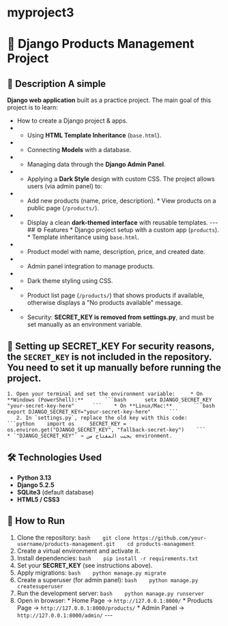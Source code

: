 # myproject3
# 🛒 Django Products Management Project  

## 📌 Description  A simple 
**Django web application** built as a practice project. The main goal of this project is to learn:  
* How to create a Django project & apps.
* * Using **HTML Template Inheritance** (`base.html`).
* * Connecting **Models** with a database.
* * Managing data through the **Django Admin Panel**.
* * Applying a **Dark Style** design with custom CSS.  The project allows users (via admin panel) to:
* * Add new products (name, price, description). * View products on a public page (`/products/`).
* * Display a clean **dark-themed interface** with reusable templates.  ---  ## ⚙️ Features  * Django project setup with a custom app (`products`). * Template inheritance using `base.html`.
* * Product model with name, description, price, and created date.
* * Admin panel integration to manage products.
* * Dark theme styling using CSS.
* * Product list page (`/products/`) that shows products if available, otherwise displays a "No products available" message.
* * Security: **SECRET\_KEY is removed from settings.py**, and must be set manually as an environment variable.
## 🔑 Setting up SECRET\_KEY  For security reasons, the `SECRET_KEY` is not included in the repository. You need to set it up manually before running the project.
    1. Open your terminal and set the environment variable:     * On **Windows (PowerShell):**       ```bash      setx DJANGO_SECRET_KEY "your-secret-key-here"      ```    * On **Linux/Mac:**       ```bash      export DJANGO_SECRET_KEY="your-secret-key-here"      ```
       2. In `settings.py`, replace the old key with this code:     ```python    import os     SECRET_KEY = os.environ.get("DJANGO_SECRET_KEY", "fallback-secret-key")    ```     * `"DJANGO_SECRET_KEY"` → يجيب المفتاح من environment.
## 🛠️ Technologies Used
* **Python 3.13**
* **Django 5.2.5**
* **SQLite3** (default database)
* **HTML5 / CSS3** 
## 🚀 How to Run
1. Clone the repository:     ```bash    git clone https://github.com/your-username/products-management.git    cd products-management    ```
2. Create a virtual environment and activate it.
3. Install dependencies:     ```bash    pip install -r requirements.txt    ```
4. Set your **SECRET\_KEY** (see instructions above).
5. Apply migrations:     ```bash    python manage.py migrate    ```
6. Create a superuser (for admin panel):     ```bash    python manage.py createsuperuser    ```
7. Run the development server:     ```bash    python manage.py runserver    ```
8. Open in browser:     * Home Page → `http://127.0.0.1:8000/`    * Products Page → `http://127.0.0.1:8000/products/`    * Admin Panel → `http://127.0.0.1:8000/admin/`  ---   
